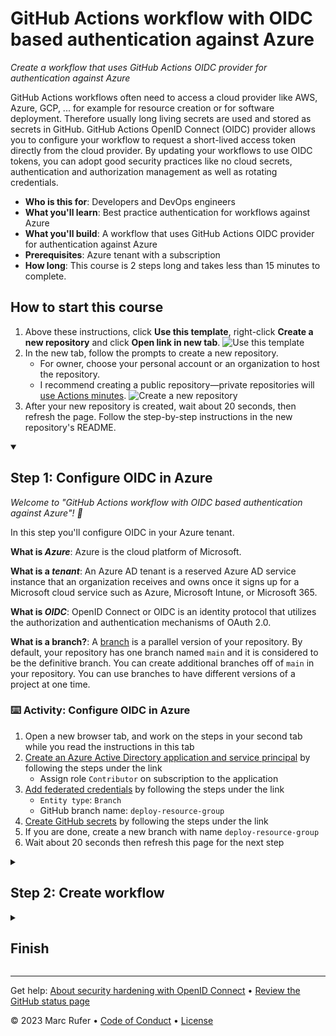 <!--
  <<< Author notes: Header of the course >>>
  Read <https://skills.github.com/quickstart> for more information about how to build courses using this template.
  Include a 1280×640 image, course name in sentence case, and a concise description in emphasis.
  In your repository settings: enable template repository, add your 1280×640 social image, auto delete head branches.
  Next to "About", add description & tags; disable releases, packages, & environments.
  Add your open source license, GitHub uses Creative Commons Attribution 4.0 International.
-->

# GitHub Actions workflow with OIDC based authentication against Azure

_Create a workflow that uses GitHub Actions OIDC provider for authentication against Azure_

<!--
  <<< Author notes: Start of the course >>>
  Include start button, a note about Actions minutes,
  and tell the learner why they should take the course.
  Each step should be wrapped in <details>/<summary>, with an `id` set.
  The start <details> should have `open` as well.
  Do not use quotes on the <details> tag attributes.
-->

<!--step0-->

GitHub Actions workflows often need to access a cloud provider like AWS, Azure, GCP, ... for example for resource creation or for software deployment. Therefore usually long living secrets are used and stored as secrets in GitHub. GitHub Actions OpenID Connect (OIDC) provider allows you to configure your workflow to request a short-lived access token directly from the cloud provider. By updating your workflows to use OIDC tokens, you can adopt good security practices like no cloud secrets, authentication and authorization management as well as rotating credentials.

- **Who is this for**: Developers and DevOps engineers
- **What you'll learn**: Best practice authentication for workflows against Azure 
- **What you'll build**: A workflow that uses GitHub Actions OIDC provider for authentication against Azure
- **Prerequisites**: Azure tenant with a subscription
- **How long**: This course is 2 steps long and takes less than 15 minutes to complete.

## How to start this course

1. Above these instructions, click **Use this template**, right-click **Create a new repository** and click **Open link in new tab**.
   ![Use this template](https://user-images.githubusercontent.com/1221423/169618716-fb17528d-f332-4fc5-a11a-eaa23562665e.png)
2. In the new tab, follow the prompts to create a new repository.
   - For owner, choose your personal account or an organization to host the repository.
   - I recommend creating a public repository—private repositories will [use Actions minutes](https://docs.github.com/en/billing/managing-billing-for-github-actions/about-billing-for-github-actions).
   ![Create a new repository](https://user-images.githubusercontent.com/1221423/169618722-406dc508-add4-4074-83f0-c7a7ad87f6f3.png)
3. After your new repository is created, wait about 20 seconds, then refresh the page. Follow the step-by-step instructions in the new repository's README.

<!--endstep0-->

<!--
  <<< Author notes: Step 1 >>>
  Choose 3-5 steps for your course.
  The first step is always the hardest, so pick something easy!
  Link to docs.github.com for further explanations.
  Encourage users to open new tabs for steps!
  TBD-step-1-notes.
-->

<details id=1 open>
<summary><h2>Step 1: Configure OIDC in Azure</h2></summary>

_Welcome to "GitHub Actions workflow with OIDC based authentication against Azure"! :wave:_

In this step you'll configure OIDC in your Azure tenant.

**What is _Azure_**: Azure is the cloud platform of Microsoft.

**What is a _tenant_**: An Azure AD tenant is a reserved Azure AD service instance that an organization receives and owns once it signs up for a Microsoft cloud service such as Azure, Microsoft Intune, or Microsoft 365.

**What is _OIDC_**: OpenID Connect or OIDC is an identity protocol that utilizes the authorization and authentication mechanisms of OAuth 2.0.

**What is a branch?**: A [branch](https://docs.github.com/en/get-started/quickstart/github-glossary#branch) is a parallel version of your repository. By default, your repository has one branch named `main` and it is considered to be the definitive branch. You can create additional branches off of `main` in your repository. You can use branches to have different versions of a project at one time.

### :keyboard: Activity: Configure OIDC in Azure

1. Open a new browser tab, and work on the steps in your second tab while you read the instructions in this tab
1. [Create an Azure Active Directory application and service principal](https://learn.microsoft.com/en-us/azure/developer/github/connect-from-azure?tabs=azure-portal%2Cwindows#create-an-azure-active-directory-application-and-service-principal) by following the steps under the link
    - Assign role `Contributor` on subscription to the application
1. [Add federated credentials](https://learn.microsoft.com/en-us/azure/developer/github/connect-from-azure?tabs=azure-portal%2Cwindows#add-federated-credentials) by following the steps under the link
    - `Entity type`: `Branch`
    - GitHub branch name: `deploy-resource-group`
1. [Create GitHub secrets](https://learn.microsoft.com/en-us/azure/developer/github/connect-from-azure?tabs=azure-portal%2Cwindows#create-github-secrets) by following the steps under the link
1. If you are done, create a new branch with name `deploy-resource-group`
1. Wait about 20 seconds then refresh this page for the next step

</details>

<!-- 
  <<< Author notes: Step 2 >>>
  Start this step by acknowledging the previous step.
  Define terms and link to docs.github.com.
-->

<details id=2>
<summary><h2>Step 2: Create workflow</h2></summary>

_You did configure OIDC in Azure and created a branch! :tada:_

Configuring OIDC in Azure allows you to authenticate in a GitHub Actions workflow without the need of storing an access token in GitHub!

**What is a _workflow_**: A workflow is a configurable automated process that will run one or more jobs. Workflows are defined by a YAML file checked in to your repository and will run when triggered by an event in your repository, or they can be triggered manually, or at a defined schedule.

### :keyboard: Activity: Create workflow

The following steps will guide you through the process of creating a GitHub Actions workflow.

1. On the **Code** tab, make sure you're on your new branch `deploy-resource-group`
1. Click on tab `Settings`
1. In section `Default branch` switch the default branch to `deploy-resource-group` (click on button <--> to switch default branch)
1. Click on tab `Actions`
1. Click on button `new workflow`
1. Choose `Simple workflow` and click `Configure`
1. Rename file to `my-first-workflow.yml`
1. Replace content of `.yml` file with the following content
```yml
name: Run Azure Login with OpenID Connect and PowerShell
on: [push]

permissions:
      id-token: write
      contents: read
      
jobs: 
  Windows-latest:
      runs-on: windows-latest
      steps:
        - name: OIDC Login to Azure Public Cloud with AzPowershell (enableAzPSSession true)
          uses: azure/login@v1
          with:
            client-id: ${{ secrets.AZURE_CLIENT_ID }}
            tenant-id: ${{ secrets.AZURE_TENANT_ID }}
            subscription-id: ${{ secrets.AZURE_SUBSCRIPTION_ID }} 
            enable-AzPSSession: true

        - name: 'Create resource group with PowerShell action'
          uses: azure/powershell@v1
          with:
             inlineScript: |
               New-AzResourceGroup -Name MyFirstResourceGroup -Location "South Central US"
             azPSVersion: "latest"
```
10. Click `Commit changes...` button
11. Wait until the GitHub Actions workflow finished and then refresh this page for the next step

</details>

<!--
  <<< Author notes: Finish >>>
  Review what we learned, ask for feedback, provide next steps.
-->

<details id=X>
<summary><h2>Finish</h2></summary>

_Congratulations friend, you've completed this course!_

<img src=https://github.com/rufer7/github-actions-workflow-with-OIDC-based-auth-with-Azure/blob/main/fireworks.jpg alt=celebrate width=300 align=right>

Here's a recap of all the tasks you've accomplished in this course:

- You configured OIDC in Azure by adding the Federated Credentials to Azure
- You created your first GitHub Actions workflow that uses GitHub Actions OIDC provider for authentication against Azure
- The execution of this workflow create a resource group in your Azure tenant by using best practice authentication

### What's next?

- [I'd love to hear what you thought of this course](mailto:m.rufer@gmx.ch)
- [Check out using environments for deployment](https://docs.github.com/en/actions/deployment/targeting-different-environments/using-environments-for-deployment)
- [Check out reusable workflows](https://docs.github.com/en/actions/using-workflows/reusing-workflows)
- [Check out Assigning permissions to jobs](https://docs.github.com/en/actions/using-jobs/assigning-permissions-to-jobs)
- To find projects to contribute to, check out [GitHub Explore](https://github.com/explore)

</details>

<!--
  <<< Author notes: Footer >>>
  Add a link to get support, GitHub status page, code of conduct, license link.
-->

---

Get help: [About security hardening with OpenID Connect]([TBD-support-link](https://docs.github.com/en/actions/deployment/security-hardening-your-deployments/about-security-hardening-with-openid-connect)) &bull; [Review the GitHub status page](https://www.githubstatus.com/)

&copy; 2023 Marc Rufer &bull; [Code of Conduct](https://www.contributor-covenant.org/version/2/1/code_of_conduct/code_of_conduct.md) &bull; [License](https://github.com/rufer7/github-actions-workflow-with-OIDC-based-auth-with-Azure/blob/main/LICENSE)
